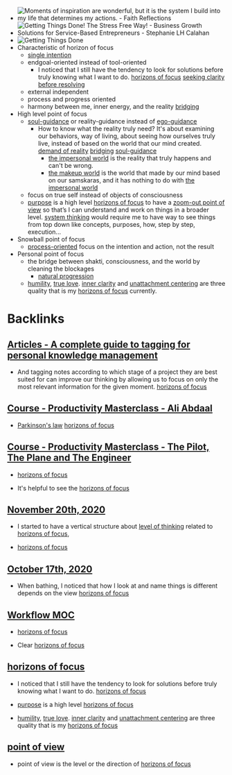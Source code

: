 - ![Moments of inspiration are wonderful, but it is the system I build into my  life that determines my actions. - Faith Reflections](https://image.slidesharecdn.com/gtd-100222135518-phpapp01/95/from-clutter-to-clear-a-guide-to-getting-things-done-part-i-37-728.jpg?cb=1266847017)
- ![Getting Things Done! The Stress Free Way! - Business Growth Solutions for  Service-Based Entrepreneurs - Stephanie LH Calahan](https://www.stephaniecalahan.com/wp-content/uploads/2014/01/your-areas-of-focus-gtd_horizons.jpg)
- ![Getting Things Done](https://image.slidesharecdn.com/gettingthingsdone-091027153602-phpapp02/95/getting-things-done-25-728.jpg?cb=1256657778)
- Characteristic of horizon of focus
    - [single intention](<single intention.md>)
    - endgoal-oriented  instead of tool-oriented
        - I noticed that I still have the tendency to look for solutions before truly knowing what I want to do. [horizons of focus](<horizons of focus.md>) [seeking clarity before resolving](<seeking clarity before resolving.md>)
    - external independent
    - process and progress oriented
    - harmony between me, inner energy, and the reality [bridging](<bridging.md>)
- High level point of focus
    - [soul-guidance](<soul-guidance.md>)  or reality-guidance instead of [ego-guidance](<ego-guidance.md>)
        - How to know what the reality truly need? It's about examining our behaviors, way of living, about seeing how ourselves truly live, instead of based on the world that our mind created. [demand of reality](<demand of reality.md>) [bridging](<bridging.md>) [soul-guidance](<soul-guidance.md>)
            - [the impersonal world](<the impersonal world.md>) is the reality that truly happens and can't be wrong.
            - [the makeup world](<the makeup world.md>) is the world that made by our mind based on our samskaras, and it has nothing to do with [the impersonal world](<the impersonal world.md>)
    - focus on true self instead of objects of consciousness
    - [purpose](<purpose.md>) is a high level [horizons of focus](<horizons of focus.md>) to have a [zoom-out point of view](<zoom-out point of view.md>) so that’s I can understand and work on things in a broader level. [system thinking](<system thinking.md>) would require me to have way to see things from top down like concepts, purposes, how, step by step, execution...
- Snowball point of focus
    - [process-oriented](<process-oriented.md>) focus on the intention and action, not the result
- Personal point of focus
    - the bridge between shakti, consciousness, and the world by cleaning the blockages
        - [natural progression](<natural progression.md>)
    - [humility](<humility.md>), [true love](<true love.md>). [inner clarity](<inner clarity.md>) and [unattachment centering](<unattachment centering.md>) are three quality that is my [horizons of focus](<horizons of focus.md>) currently.  

# Backlinks
## [Articles - A complete guide to tagging for personal knowledge management](<Articles - A complete guide to tagging for personal knowledge management.md>)
- And tagging notes according to which stage of a project they are best suited for can improve our thinking by allowing us to focus on only the most relevant information for the given moment. [horizons of focus](<horizons of focus.md>)

## [Course - Productivity Masterclass - Ali Abdaal](<Course - Productivity Masterclass - Ali Abdaal.md>)
- [Parkinson's law](<Parkinson's law.md>) [horizons of focus](<horizons of focus.md>)

## [Course - Productivity Masterclass - The Pilot, The Plane and The Engineer](<Course - Productivity Masterclass - The Pilot, The Plane and The Engineer.md>)
- [horizons of focus](<horizons of focus.md>)

- It's helpful to see the [horizons of focus](<horizons of focus.md>)

## [November 20th, 2020](<November 20th, 2020.md>)
- I started to have a vertical structure about [level of thinking](<level of thinking.md>) related to [horizons of focus](<horizons of focus.md>),

- [horizons of focus](<horizons of focus.md>)

## [October 17th, 2020](<October 17th, 2020.md>)
- When bathing, I noticed that how I look at and name things is different depends on the view [horizons of focus](<horizons of focus.md>)

## [Workflow MOC](<Workflow MOC.md>)
- [horizons of focus](<horizons of focus.md>)

- Clear [horizons of focus](<horizons of focus.md>)

## [horizons of focus](<horizons of focus.md>)
- I noticed that I still have the tendency to look for solutions before truly knowing what I want to do. [horizons of focus](<horizons of focus.md>)

- [purpose](<purpose.md>) is a high level [horizons of focus](<horizons of focus.md>)

- [humility](<humility.md>), [true love](<true love.md>). [inner clarity](<inner clarity.md>) and [unattachment centering](<unattachment centering.md>) are three quality that is my [horizons of focus](<horizons of focus.md>)

## [point of view](<point of view.md>)
- point of view is the level or the direction of [horizons of focus](<horizons of focus.md>)

